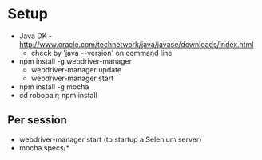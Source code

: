 



Setup
=====
 - Java DK - http://www.oracle.com/technetwork/java/javase/downloads/index.html
   - check by 'java --version'  on command line
 - npm install -g webdriver-manager
   - webdriver-manager update
   - webdriver-manager start
 - npm install -g mocha
 - cd robopair; npm install

Per session
-----------
 - webdriver-manager start (to startup a Selenium server)
 - mocha specs/*